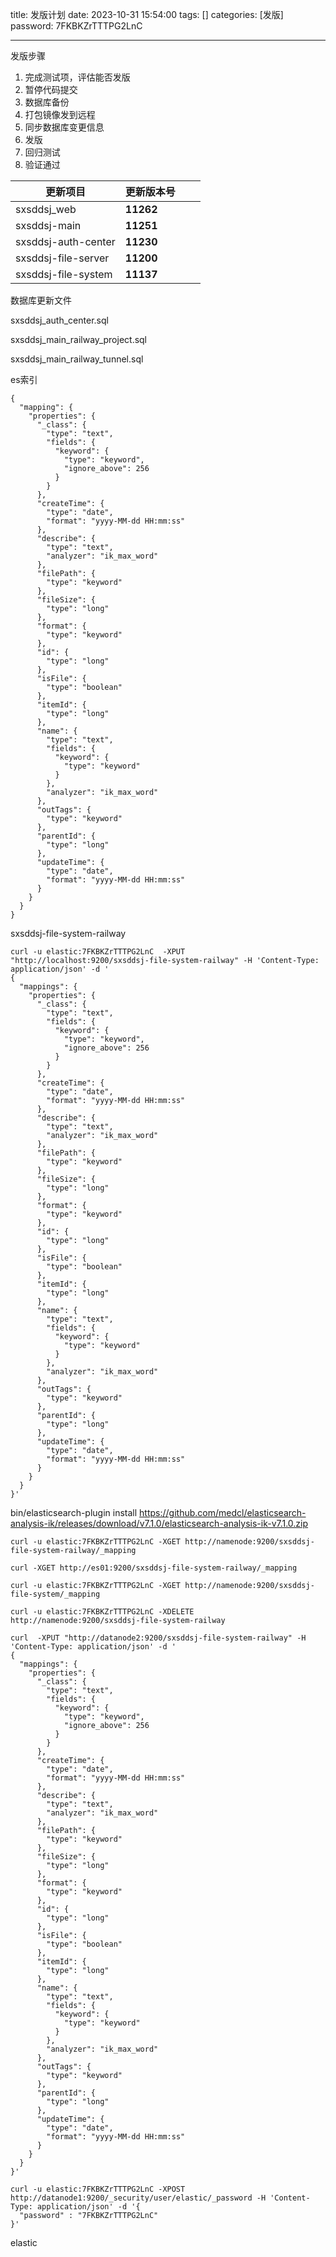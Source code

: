title: 发版计划 
date: 2023-10-31 15:54:00 
tags: []
categories: [发版]
password: 7FKBKZrTTTPG2LnC

---
 <!--more-->

发版步骤

 

1. 完成测试项，评估能否发版
2. 暂停代码提交
3. 数据库备份
4. 打包镜像发到远程
5. 同步数据库变更信息
6. 发版
7. 回归测试
8. 验证通过

 

 

| 更新项目            | 更新版本号 |      |      |
| ------------------- | ---------- | ---- | ---- |
| sxsddsj_web         | **11262**  |      |      |
| sxsddsj-main        | **11251**  |      |      |
| sxsddsj-auth-center | **11230**  |      |      |
| sxsddsj-file-server | **11200**  |      |      |
| sxsddsj-file-system | **11137**  |      |      |

 

 

数据库更新文件

sxsddsj_auth_center.sql

sxsddsj_main_railway_project.sql

sxsddsj_main_railway_tunnel.sql



es索引





```
{
  "mapping": {
    "properties": {
      "_class": {
        "type": "text",
        "fields": {
          "keyword": {
            "type": "keyword",
            "ignore_above": 256
          }
        }
      },
      "createTime": {
        "type": "date",
        "format": "yyyy-MM-dd HH:mm:ss"
      },
      "describe": {
        "type": "text",
        "analyzer": "ik_max_word"
      },
      "filePath": {
        "type": "keyword"
      },
      "fileSize": {
        "type": "long"
      },
      "format": {
        "type": "keyword"
      },
      "id": {
        "type": "long"
      },
      "isFile": {
        "type": "boolean"
      },
      "itemId": {
        "type": "long"
      },
      "name": {
        "type": "text",
        "fields": {
          "keyword": {
            "type": "keyword"
          }
        },
        "analyzer": "ik_max_word"
      },
      "outTags": {
        "type": "keyword"
      },
      "parentId": {
        "type": "long"
      },
      "updateTime": {
        "type": "date",
        "format": "yyyy-MM-dd HH:mm:ss"
      }
    }
  }
}
```

  sxsddsj-file-system-railway 





```
curl -u elastic:7FKBKZrTTTPG2LnC  -XPUT "http://localhost:9200/sxsddsj-file-system-railway" -H 'Content-Type: application/json' -d '
{
  "mappings": {
    "properties": {
      "_class": {
        "type": "text",
        "fields": {
          "keyword": {
            "type": "keyword",
            "ignore_above": 256
          }
        }
      },
      "createTime": {
        "type": "date",
        "format": "yyyy-MM-dd HH:mm:ss"
      },
      "describe": {
        "type": "text",
        "analyzer": "ik_max_word"
      },
      "filePath": {
        "type": "keyword"
      },
      "fileSize": {
        "type": "long"
      },
      "format": {
        "type": "keyword"
      },
      "id": {
        "type": "long"
      },
      "isFile": {
        "type": "boolean"
      },
      "itemId": {
        "type": "long"
      },
      "name": {
        "type": "text",
        "fields": {
          "keyword": {
            "type": "keyword"
          }
        },
        "analyzer": "ik_max_word"
      },
      "outTags": {
        "type": "keyword"
      },
      "parentId": {
        "type": "long"
      },
      "updateTime": {
        "type": "date",
        "format": "yyyy-MM-dd HH:mm:ss"
      }
    }
  }
}'

```







bin/elasticsearch-plugin install https://github.com/medcl/elasticsearch-analysis-ik/releases/download/v7.1.0/elasticsearch-analysis-ik-v7.1.0.zip





```
curl -u elastic:7FKBKZrTTTPG2LnC -XGET http://namenode:9200/sxsddsj-file-system-railway/_mapping

```

```
curl -XGET http://es01:9200/sxsddsj-file-system-railway/_mapping

```



```
curl -u elastic:7FKBKZrTTTPG2LnC -XGET http://namenode:9200/sxsddsj-file-system/_mapping

```





```
curl -u elastic:7FKBKZrTTTPG2LnC -XDELETE http://namenode:9200/sxsddsj-file-system-railway

```



```
curl  -XPUT "http://datanode2:9200/sxsddsj-file-system-railway" -H 'Content-Type: application/json' -d '
{
  "mappings": {
    "properties": {
      "_class": {
        "type": "text",
        "fields": {
          "keyword": {
            "type": "keyword",
            "ignore_above": 256
          }
        }
      },
      "createTime": {
        "type": "date",
        "format": "yyyy-MM-dd HH:mm:ss"
      },
      "describe": {
        "type": "text",
        "analyzer": "ik_max_word"
      },
      "filePath": {
        "type": "keyword"
      },
      "fileSize": {
        "type": "long"
      },
      "format": {
        "type": "keyword"
      },
      "id": {
        "type": "long"
      },
      "isFile": {
        "type": "boolean"
      },
      "itemId": {
        "type": "long"
      },
      "name": {
        "type": "text",
        "fields": {
          "keyword": {
            "type": "keyword"
          }
        },
        "analyzer": "ik_max_word"
      },
      "outTags": {
        "type": "keyword"
      },
      "parentId": {
        "type": "long"
      },
      "updateTime": {
        "type": "date",
        "format": "yyyy-MM-dd HH:mm:ss"
      }
    }
  }
}'

```

```
curl -u elastic:7FKBKZrTTTPG2LnC -XPOST http://datanode1:9200/_security/user/elastic/_password -H 'Content-Type: application/json' -d '{
  "password" : "7FKBKZrTTTPG2LnC"
}'

```

elastic